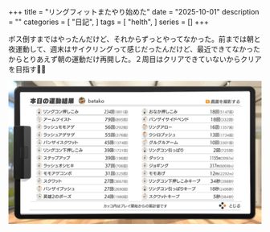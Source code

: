 +++
title = "リングフィットまたやり始めた"
date = "2025-10-01"
description = ""
categories = [
  "日記",
]
tags = [
  "helth",
]
series = []
+++

ボス倒すまではやったんだけど、それからずっとやってなかった。前までは朝と夜運動して、週末はサイクリングって感じだったんだけど、最近できてなかったからとりあえず朝の運動だけ再開した。２周目はクリアできていないからクリアを目指す🏃💨

![本日の運動結果](result.webp)
